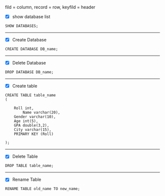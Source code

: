 fild = column,   record = row,   keyfild = header

- [x] show database list
```
SHOW DATABASES;    
```
---

- [x] Create Database
```
CREATE DATABASE DB_name;
```
--- 

- [x] Delete Database
```
DROP DATABASE DB_name;
```

---

- [x] Create table
```
CREATE TABLE table_name
(

	Roll int, 
    	Name varchar(20),
	Gender varchar(10),
	Age int(5),
	GPA double(3,2),
	City varchar(15),
	PRIMARY KEY (Roll) 

);
```
---

- [x] Delete Table
```
DROP TABLE table_name;     
```
---

- [x] Rename Table
```
RENAME TABLE old_name TO new_name;     
```
